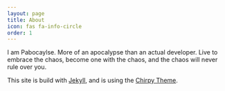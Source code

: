 ```yaml
---
layout: page
title: About
icon: fas fa-info-circle
order: 1
---
```


I am Pabocaylse. More of an apocalypse than an actual developer. Live to embrace
the chaos, become one with the chaos, and the chaos will never rule over you.

This site is build with [Jekyll](jekyll), and is using the [Chirpy Theme](chirpy).

[jekyll]: https://jekyllrb.com
[chirpy-theme]: https://github.com/cotes2020/jekyll-theme-chirpy
